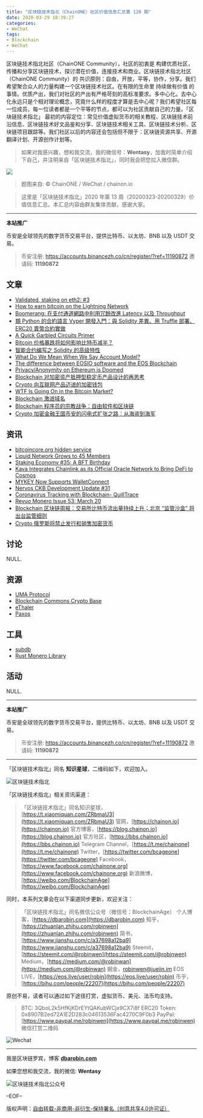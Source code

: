 ```yaml
---
title: "区块链技术指北（ChainONE）社区价值信息汇总第 120 期"
date: 2020-03-29 18:39:27
categories:
- WeChat
tags:
- Blockchain
- WeChat
---
```

区块链技术指北社区（ChainONE Community），社区的初衷是 构建优质社区，传播和分享区块链技术，探讨潜在价值，连接技术和商业。区块链技术指北社区（ChainONE Community）的 共识原则：自由，开放，平等，协作，分享。我们希望聚合众人的力量构建一个区块链技术社区。在有限的生命里 持续做有价值 的事情。优质产出，我们对社区的产出有严格苛刻的高标准要求。多中心化。去中心化永远只是个相对理论概念，究竟什么样的程度才算是去中心呢？我们希望社区每一位成员，每一位读者都是一个平等的节点，都可以为社区贡献自己的力量。「区块链技术指北」 最初的内容定位：常见价值虚拟货币的相关教程、区块链技术前沿信息、区块链技术好文品鉴和分享、区块链技术相关工具、区块链技术分析、区块链项目跟踪等。我们社区以后的内容还会包括但不限于：区块链资源共享、开源翻译计划、开源创作计划等。
<!-- more -->

> 如果对我感兴趣，想和我交流，我的微信号：**Wentasy**，加我时简单介绍下自己，并注明来自「区块链技术指北」，同时我会把您拉入微信群。

![](https://cdn.dbarobin.com/EFxCQjC.png)

> 题图来自: © ChainONE / WeChat / chainon.io

> 这里是「区块链技术指北」2020 年第 13 周（20200323-20200329）价值信息汇总。本汇总内容由群友集体贡献，感谢大家。

***

**本站推广**

币安是全球领先的数字货币交易平台，提供比特币、以太坊、BNB 以及 USDT 交易。

> 币安注册: https://accounts.binancezh.co/cn/register/?ref=11190872
> 邀请码: **11190872**

## 文章

* [Validated, staking on eth2: #3](https://bbs.chainon.io/d/5448)
* [How to earn bitcoin on the Lightning Network](https://bbs.chainon.io/d/5445)
* [Boomerang: 在支付通道網路中利用冗餘改進 Latency 以及 Throughput](https://bbs.chainon.io/d/5454)
* [類 Python 的合約語言 Vyper 開發入門：與 Solidity 差異、用 Truffle 部署、ERC20 賣幣合約實做](https://bbs.chainon.io/d/5455)
* [A Quick Garbled Circuits Primer](https://bbs.chainon.io/d/5456)
* [Bitcoin 价格暴跌将如何影响比特币减半？](https://bbs.chainon.io/d/5457)
* [智能合约编写之 Solidity 的高级特性](https://bbs.chainon.io/d/5458)
* [What Do We Mean When We Say Account Model?](https://bbs.chainon.io/d/5467)
* [The difference between EOSIO software and the EOS Blockchain](https://bbs.chainon.io/d/5468)
* [Privacy/Anonymity on Ethereum is Doomed](https://bbs.chainon.io/d/5469)
* [Blockchain 对加密资产抵押型稳定币产品设计的再思考](https://bbs.chainon.io/d/5470)
* [Crypto 向互联网产品迈进的加密钱包](https://bbs.chainon.io/d/5471)
* [WTF Is Going On in the Bitcoin Market?](https://bbs.chainon.io/d/5472)
* [Blockchain 激进域名](https://bbs.chainon.io/d/5473)
* [Blockchain 程序员的宗教战争：自由软件和区块链](https://bbs.chainon.io/d/5474)
* [Crypto 加密金融王国币安的闪电式扩张之路：从海盗到海军](https://bbs.chainon.io/d/5475)

## 资讯

* [bitcoincore.org hidden service](https://bbs.chainon.io/d/5444)
* [Liquid Network Grows to 45 Members](https://bbs.chainon.io/d/5446)
* [Staking Economy #35: A BFT Birthday](https://bbs.chainon.io/d/5447)
* [Kava Integrates Chainlink as its Official Oracle Network to Bring DeFi to Cosmos](https://bbs.chainon.io/d/5449)
* [MYKEY Now Supports WalletConnect](https://bbs.chainon.io/d/5450)
* [Nervos CKB Development Update #31](https://bbs.chainon.io/d/5451)
* [Coronavirus Tracking with Blockchain- QuillTrace](https://bbs.chainon.io/d/5452)
* [Revuo Monero Issue 53: March 20](https://bbs.chainon.io/d/5453)
* [Blockchain 区块链周报：交易所比特币流出量持续上升；北京 “监管沙盒” 将出台监管细则](https://bbs.chainon.io/d/5459)
* [Crypto  俄罗斯将禁止发行和销售加密货币](https://bbs.chainon.io/d/5460)

## 讨论

NULL.

## 资源

* [UMA Protocol](https://bbs.chainon.io/d/5461)
* [Blockchain Commons Crypto Base](https://bbs.chainon.io/d/5462)
* [eThaler](https://bbs.chainon.io/d/5464)
* [Paxos](https://bbs.chainon.io/d/5465)

## 工具

* [subdb](https://bbs.chainon.io/d/5463)
* [Rust Monero Library ](https://bbs.chainon.io/d/5466)

## 活动

NULL.

***

**本站推广**

币安是全球领先的数字货币交易平台，提供比特币、以太坊、BNB 以及 USDT 交易。

> 币安注册: https://accounts.binancezh.co/cn/register/?ref=11190872
> 邀请码: **11190872**

***

「区块链技术指北」同名 **知识星球**，二维码如下，欢迎加入。

![区块链技术指北](https://cdn.dbarobin.com/3YzonTR.png)

「区块链技术指北」相关资讯渠道：

> 「区块链技术指北」同名知识星球，[https://t.xiaomiquan.com/ZRbmaU3](https://t.xiaomiquan.com/ZRbmaU3)
> 官网，[https://chainon.io](https://chainon.io)
> 官方博客，[https://blog.chainon.io](https://blog.chainon.io)
> 官方社区，[https://bbs.chainon.io](https://bbs.chainon.io)
> Telegram Channel，[https://t.me/chainone](https://t.me/chainone)
> Twitter，[https://twitter.com/bcageone](https://twitter.com/bcageone)
> Facebook，[https://www.facebook.com/chainone.org](https://www.facebook.com/chainone.org)
> 新浪微博，[https://weibo.com/BlockchainAge](https://weibo.com/BlockchainAge)

同时，本系列文章会在以下渠道同步更新，欢迎关注：

> 「区块链技术指北」同名微信公众号（微信号：BlockchainAge）
> 个人博客，[https://dbarobin.com](https://dbarobin.com)
> 知乎，[https://zhuanlan.zhihu.com/robinwen](https://zhuanlan.zhihu.com/robinwen)
> 简书，[https://www.jianshu.com/c/a37698a12ba9](https://www.jianshu.com/c/a37698a12ba9)
> Steemit，[https://steemit.com/@robinwen](https://steemit.com/@robinwen)
> Medium，[https://medium.com/@robinwan](https://medium.com/@robinwan)
> 掘金，[robinwen@juejin.im](https://juejin.im/user/5673ccae60b2260ee435f89a/posts)
> EOS LIVE，[https://eos.live/user/robin](https://eos.live/user/robin)
> 币乎，[https://bihu.com/people/22207](https://bihu.com/people/22207)

原创不易，读者可以通过如下途径打赏，虚拟货币、美元、法币均支持。

> BTC: 3QboL2k5HfKjKDrEYtQAKubWCjx9CX7i8f
> ERC20 Token: 0x8907B2ed72A1E2D283c04613536Fac4270C9F0b3
> PayPal: [https://www.paypal.me/robinwen](https://www.paypal.me/robinwen)
> 微信打赏二维码

![Wechat](https://cdn.dbarobin.com/SzoNl5b.jpg)

***

我是区块链罗宾，博客 **[dbarobin.com](https://dbarobin.com/)**

如果您想和我交流，我的微信: **Wentasy**

![区块链技术指北公众号](https://cdn.dbarobin.com/w0wignb.png)

–EOF–

版权声明：[自由转载-非商用-非衍生-保持署名（创意共享4.0许可证）](http://creativecommons.org/licenses/by-nc-nd/4.0/deed.zh)
